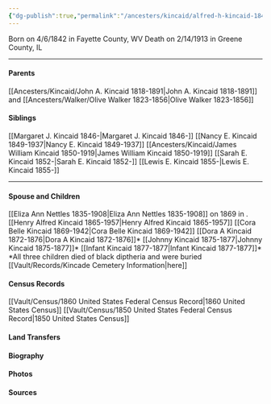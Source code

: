 ```yaml
---
{"dg-publish":true,"permalink":"/ancesters/kincaid/alfred-h-kincaid-1842-1913/","tags":["Alfred-Kincaid"]}
---
```


Born on  4/6/1842 in Fayette County, WV
Death on 2/14/1913 in Greene County, IL

---
#### Parents

[[Ancesters/Kincaid/John A. Kincaid 1818-1891\|John A. Kincaid 1818-1891]] and [[Ancesters/Walker/Olive Walker 1823-1856\|Olive Walker 1823-1856]]
#### Siblings
[[Margaret J. Kincaid 1846-\|Margaret J. Kincaid 1846-]]
[[Nancy E. Kincaid 1849-1937\|Nancy E. Kincaid 1849-1937]]
[[Ancesters/Kincaid/James William Kincaid 1850-1919\|James William Kincaid 1850-1919]] 
[[Sarah E. Kincaid 1852-\|Sarah E. Kincaid 1852-]]
[[Lewis E. Kincaid 1855-\|Lewis E. Kincaid 1855-]]

---
#### Spouse and Children
[[Eliza Ann Nettles 1835-1908\|Eliza Ann Nettles 1835-1908]] on 1869 in <!-- link to place -->.
[[Henry Alfred Kincaid 1865-1957\|Henry Alfred Kincaid 1865-1957]]
[[Cora Belle Kincaid 1869-1942\|Cora Belle Kincaid 1869-1942]]
[[Dora A Kincaid 1872-1876\|Dora A Kincaid 1872-1876]]*
[[Johnny Kincaid 1875-1877\|Johnny Kincaid 1875-1877]]*
[[Infant Kincaid 1877-1877\|Infant Kincaid 1877-1877]]*
*All three children died of black diptheria and were buried [[Vault/Records/Kincade Cemetery Information\|here]]

#### Census Records
[[Vault/Census/1860 United States Federal Census Record\|1860 United States Census]]
[[Vault/Census/1850 United States Federal Census Record\|1850 United States Census]]

#### Land Transfers

#### Biography

#### Photos

#### Sources

